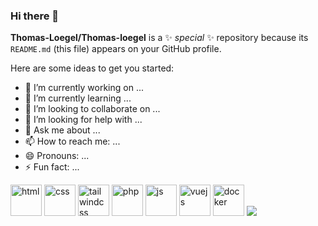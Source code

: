 ### Hi there 👋


**Thomas-Loegel/Thomas-loegel** is a ✨ _special_ ✨ repository because its `README.md` (this file) appears on your GitHub profile.

Here are some ideas to get you started:

- 🔭 I’m currently working on ...
- 🌱 I’m currently learning ...
- 👯 I’m looking to collaborate on ...
- 🤔 I’m looking for help with ...
- 💬 Ask me about ...
- 📫 How to reach me: ...
- 😄 Pronouns: ...
- ⚡ Fun fact: ...

<img alt="html" style="width:50px" src="https://cdn.jsdelivr.net/gh/devicons/devicon/icons/html5/html5-plain.svg" />
<img alt="css" style="width:50px" src="https://cdn.jsdelivr.net/gh/devicons/devicon/icons/css3/css3-plain.svg" />
<img alt="tailwindcss" style="width:50px" src="https://cdn.jsdelivr.net/gh/devicons/devicon/icons/tailwindcss/tailwindcss-plain.svg" />
<img alt="php" style="width:50px" src="https://cdn.jsdelivr.net/gh/devicons/devicon/icons/php/php-plain.svg" />
<img alt="js" style="width:50px" src="https://cdn.jsdelivr.net/gh/devicons/devicon/icons/javascript/javascript-plain.svg" />
<img alt="vuejs" style="width:50px" src="https://cdn.jsdelivr.net/gh/devicons/devicon/icons/vuejs/vuejs-original.svg" />
<img alt="docker" style="width:50px" src="https://cdn.jsdelivr.net/gh/devicons/devicon/icons/docker/docker-plain.svg" />
        
 <img src="https://cdn.jsdelivr.net/gh/devicons/devicon/icons/docker/docker-original.svg" />
